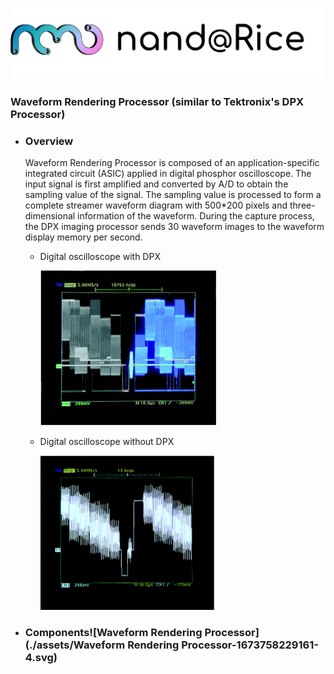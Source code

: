 ![图片2](./assets/图片2.jpg)

### Waveform Rendering Processor (similar to Tektronix's DPX Processor)

- ### Overview

  Waveform Rendering Processor is composed of an application-specific integrated circuit (ASIC) applied in digital phosphor oscilloscope. The input signal is first amplified and converted by A/D to obtain the sampling value of the signal. The sampling value is processed to form a complete streamer waveform diagram with 500*200 pixels and three-dimensional information of the waveform. During the capture process, the DPX imaging processor sends 30 waveform images to the waveform display memory per second.

  - Digital oscilloscope with DPX

    <img src="./assets/image-20230114224739237.png" alt="image-20230114224739237" style="zoom:50%;" />

  - Digital oscilloscope without DPX

    <img src="./assets/image-20230114224759191.png" alt="image-20230114224759191" style="zoom:50%;" />

- ### Components![Waveform Rendering Processor](./assets/Waveform Rendering Processor-1673758229161-4.svg)

